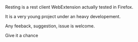 Resting is a rest client WebExtension actually tested in Firefox.

It is a very young project under an heavy developement.

Any feeback, suggestion, issue is welcome.

Give it a chance
